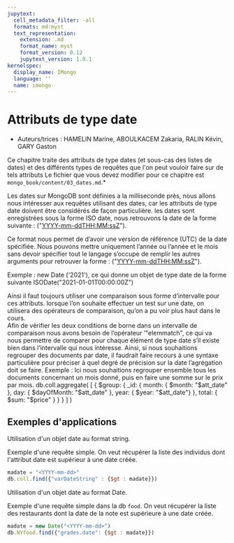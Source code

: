 ```yaml
---
jupytext:
  cell_metadata_filter: -all
  formats: md:myst
  text_representation:
    extension: .md
    format_name: myst
    format_version: 0.12
    jupytext_version: 1.9.1
kernelspec:
  display_name: IMongo
  language: ''
  name: imongo
---
```


# Attributs de type date

* Auteurs/trices : HAMELIN Marine, ABOULKACEM Zakaria, RALIN Kévin, GARY Gaston

Ce chapitre traite des attributs de type dates (et sous-cas des listes de dates) et des différents types de requêtes que l'on peut vouloir faire sur de tels attributs
Le fichier que vous devez modifier pour ce chapitre est `mongo_book/content/03_dates.md`.*

Les dates sur MongoDB sont définies a la milliseconde près, nous allons nous intéresser aux requêtes utilisant des dates, car les attributs de type date doivent être considérés de façon particulière.
les dates sont enregistrées sous la forme ISO date, nous retrouvons la date de la forme suivante : 
("<YYYY-mm-ddTHH:MM:ssZ>").

Ce format nous permet de d’avoir une version de référence (UTC) de la date spécifiée. 
Nous pouvons mettre uniquement l’année ou l’année et le mois sans devoir spécifier tout le langage s’occupe de remplir les autres arguments pour retrouver la forme :
("<YYYY-mm-ddTHH:MM:ssZ>").

 Exemple :
new Date ('2021'), ce qui donne un objet de type date de la forme suivante 
ISODate("2021-01-01T00:00:00Z")

Ainsi il faut toujours utiliser une comparaison sous forme d’intervalle pour ces attributs.
lorsque l’on souhaite effectuer un test sur une date, on utilisera des opérateurs de comparaison, qu’on a pu voir plus haut dans le cours.  
Afin de vérifier les deux conditions de borne dans un intervalle de comparaison nous avons besoin de l’opérateur ’"elemmatch", ce qui va nous permettre de comparer pour chaque élément de type date s’il existe bien dans l’intervalle qui nous intéresse.
Ainsi, si nous souhaitions regrouper des documents par date, il faudrait faire recours à une syntaxe particulière pour préciser à quel degré de précision sur la date l’agrégation doit se faire.
Exemple :
Ici nous souhaitions regrouper ensemble tous les documents concernant un mois donné, puis en faire une somme sur le prix par mois.
db.coll.aggregate( [
   {
     $group: {
        _id: {
               month: { $month: "$att_date" },
               day: { $dayOfMonth: "$att_date" },
               year: { $year: "$att_date"}
           },
        total: { $sum: "$price" }
     }
   }
] )




## Exemples d'applications
Utilisation d'un objet date au format string.

Exemple d'une requête simple. On veut récupérer la liste des individus dont l'attribut date est supérieur à une date créée.
```javascript
madate = "<YYYY-mm-dd>"
db.coll.find({"varDateString" : {$gt : madate}})
```
Utilisation d'un objet date au format Date.

Exemple d'une requête simple dans la db `food`. On veut récupérer la liste des restaurants dont la date de la note est supérieure à une date créée.
```javascript
madate = new Date("<YYYY-mm-dd>")
db.NYfood.find({"grades.date": {$gt : madate}})
```
